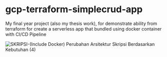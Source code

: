 # gcp-terraform-simplecrud-app
My final year project (also my thesis work), for demonstrate ability from terraform for create a serverless app that bundled using docker container with CI/CD Pipeline



![SKRIPSI-(Include Docker) Perubahan Arsitektur Skripsi Berdasarkan Kebutuhan (4)](https://github.com/user-attachments/assets/d2f57097-e20c-4309-89f9-2e010a00a38c)
